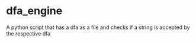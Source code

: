 # dfa_engine
A python script that has a dfa as a file and checks if a string is accepted by the respective dfa
